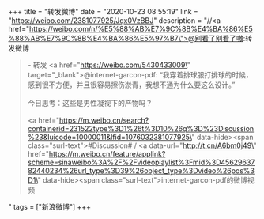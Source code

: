 +++
title = "转发微博"
date = "2020-10-23 08:55:19"
link = "https://weibo.com/2381077925/Jqx0VzBBJ"
description = "//<a href=\"https://weibo.com/n/%E5%88%AB%E7%9C%8B%E4%BA%86%E5%88%AB%E7%9C%8B%E4%BA%86%E5%97%B7\">@别看了别看了嗷</a>:转发微博<br><blockquote> - 转发 <a href=\"https://weibo.com/5430433009\" target=\"_blank\">@internet-garcon-pdf</a>: “我穿着排球服打排球的时候，感到很不方便，并且很容易擦伤淤青，我想不通为什么要这么设计。”<br><br>今日思考：这些是男性凝视下的产物吗？<br><br><a href=\"https://m.weibo.cn/search?containerid=231522type%3D1%26t%3D10%26q%3D%23Discussion%23&luicode=10000011&lfid=1076032381077925\" data-hide><span class=\"surl-text\">#Discussion#</span></a> / <a data-url=\"http://t.cn/A6bm0j49\" href=\"https://m.weibo.cn/feature/applink?scheme=sinaweibo%3A%2F%2Fvideoplaylist%3Fmid%3D4562963782440234%26url_type%3D39%26object_type%3Dvideo%26pos%3D1\" data-hide><span class=\"surl-text\">internet-garcon-pdf的微博视频</span></a> </blockquote>"
tags = ["新浪微博"]
+++

